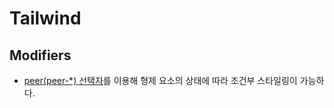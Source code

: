 # Tailwind

## Modifiers

- [peer(peer-\*) 선택자](https://tailwindcss.com/docs/hover-focus-and-other-states#styling-based-on-sibling-state)를 이용해 형제 요소의 상태에 따라 조건부 스타일링이 가능하다.

